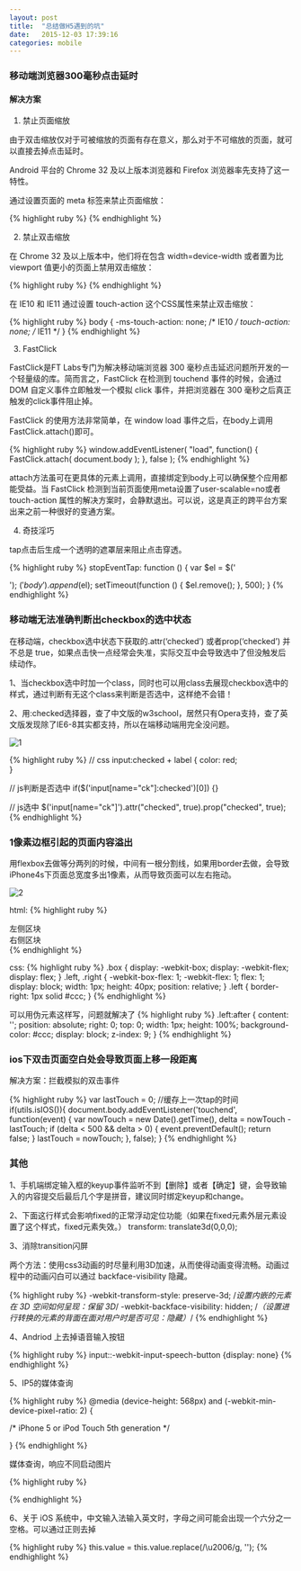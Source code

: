 ```yaml
---
layout: post
title:  "总结做H5遇到的坑"
date:   2015-12-03 17:39:16
categories: mobile
---
```


### 移动端浏览器300毫秒点击延时

#### 解决方案

1. 禁止页面缩放

由于双击缩放仅对于可被缩放的页面有存在意义，那么对于不可缩放的页面，就可以直接去掉点击延时。

Android 平台的 Chrome 32 及以上版本浏览器和 Firefox 浏览器率先支持了这一特性。

通过设置页面的 meta 标签来禁止页面缩放：

{% highlight ruby %}
<meta name="viewport" content="initial-scale=1.0, user-scalable=no"/>
{% endhighlight %}

2. 禁止双击缩放

在 Chrome 32 及以上版本中，他们将在包含 width=device-width 或者置为比 viewport 值更小的页面上禁用双击缩放：

{% highlight ruby %}
<meta name="viewport" content="width=device-width">
{% endhighlight %}

在 IE10 和 IE11 通过设置 touch-action 这个CSS属性来禁止双击缩放：

{% highlight ruby %}
body {
    -ms-touch-action: none; /* IE10 */
    touch-action: none;     /* IE11 */
}
{% endhighlight %}

3. FastClick

FastClick是FT Labs专门为解决移动端浏览器 300 毫秒点击延迟问题所开发的一个轻量级的库。简而言之，FastClick 在检测到 touchend 事件的时候，会通过 DOM 自定义事件立即触发一个模拟 click 事件，并把浏览器在 300 毫秒之后真正触发的click事件阻止掉。

FastClick 的使用方法非常简单，在 window load 事件之后，在body上调用FastClick.attach()即可。

{% highlight ruby %}
window.addEventListener( "load", function() {
    FastClick.attach( document.body );
}, false );
{% endhighlight %}

attach方法虽可在更具体的元素上调用，直接绑定到body上可以确保整个应用都能受益。当 FastClick 检测到当前页面使用meta设置了user-scalable=no或者 touch-action 属性的解决方案时，会静默退出。可以说，这是真正的跨平台方案出来之前一种很好的变通方案。

4. 奇技淫巧

tap点击后生成一个透明的遮罩层来阻止点击穿透。

{% highlight ruby %}
stopEventTap: function () {
    var $el = $('<div style="position: fixed; top: 0; left: 0; right: 0; bottom: 0; z-index: 99999; "></div>');
    $('body').append($el);
    setTimeout(function () {
        $el.remove();
    }, 500);
}
{% endhighlight %}

### 移动端无法准确判断出checkbox的选中状态

在移动端，checkbox选中状态下获取的.attr(‘checked’) 或者prop(‘checked’) 并不总是 true，如果点击快一点经常会失准，实际交互中会导致选中了但没触发后续动作。 

1、当checkbox选中时加一个class，同时也可以用class去展现checkbox选中的样式，通过判断有无这个class来判断是否选中，这样绝不会错！

2、用:checked选择器，查了中文版的w3school，居然只有Opera支持，查了英文版发现除了IE6-8其实都支持，所以在端移动端用完全没问题。

![1](http://img4.tbcdn.cn/L1/461/1/0b8fc7ab42cfd84f991cb36fd4d9ca6686c5e309.png)

{% highlight ruby %}
// css
input:checked + label {
     color: red;   
}

// js判断是否选中
if($('input[name="ck"]:checked')[0]) {}

// js选中
$('input[name="ck"]').attr("checked", true).prop("checked", true);
{% endhighlight %}


### 1像素边框引起的页面内容溢出

用flexbox去做等分两列的时候，中间有一根分割线，如果用border去做，会导致iPhone4s下页面总宽度多出1像素，从而导致页面可以左右拖动。

![2](http://img2.tbcdn.cn/L1/461/1/67e3514bcf36bd2d13be390a666ed62c1a7dd877.png)

html:
{% highlight ruby %}
<div class="box">
    <div class="left">左侧区块</div>
    <div class="right">右侧区块</div>
</div>
{% endhighlight %}

css:
{% highlight ruby %}
.box {
     display: -webkit-box;
     display: -webkit-flex;
     display: flex;
 }
 .left, .right {
    -webkit-box-flex: 1;
    -webkit-flex: 1;
    flex: 1;
    display: block;
    width: 1px;
    height: 40px;
    position: relative;
}
.left {
    border-right: 1px solid #ccc;
}
{% endhighlight %}

可以用伪元素这样写，问题就解决了
{% highlight ruby %}
.left:after {
    content: '';
    position: absolute;
    right: 0;
    top: 0;
    width: 1px;
    height: 100%;
    background-color: #ccc;
    display: block;
    z-index: 9;
}
{% endhighlight %}


### ios下双击页面空白处会导致页面上移一段距离

解决方案：拦截模拟的双击事件

{% highlight ruby %}
var lastTouch = 0; //缓存上一次tap的时间
if(utils.isIOS()){
  document.body.addEventListener('touchend', function(event) {
      var nowTouch = new Date().getTime(),
      delta = nowTouch - lastTouch;
      if (delta < 500 && delta > 0) {
          event.preventDefault();
          return false;
      }
      lastTouch = nowTouch;
  }, false);
}
{% endhighlight %}


### 其他

1、手机端绑定输入框的keyup事件监听不到【删除】或者【确定】键，会导致输入的内容提交后最后几个字是拼音，建议同时绑定keyup和change。

2、下面这行样式会影响fixed的正常浮动定位功能（如果在fixed元素外层元素设置了这个样式，fixed元素失效。） 
transform: translate3d(0,0,0);

3、消除transition闪屏

两个方法：使用css3动画的时尽量利用3D加速，从而使得动画变得流畅。动画过程中的动画闪白可以通过 backface-visibility 隐藏。

{% highlight ruby %}
-webkit-transform-style: preserve-3d;
/*设置内嵌的元素在 3D 空间如何呈现：保留 3D*/
-webkit-backface-visibility: hidden;
/*（设置进行转换的元素的背面在面对用户时是否可见：隐藏）*/
{% endhighlight %}

4、Andriod 上去掉语音输入按钮

{% highlight ruby %}
input::-webkit-input-speech-button {display: none}
{% endhighlight %}

5、IP5的媒体查询

{% highlight ruby %}
@media (device-height: 568px) and (-webkit-min-device-pixel-ratio: 2) {

/* iPhone 5 or iPod Touch 5th generation */

}
{% endhighlight %}

媒体查询，响应不同启动图片

{% highlight ruby %}
<link href="startup-568h.png" rel="apple-touch-startup-image" media="(device-height: 568px)">
<link href="startup.png" rel="apple-touch-startup-image" sizes="640x920" media="(device-height: 480px)">
{% endhighlight %}

6、关于 iOS 系统中，中文输入法输入英文时，字母之间可能会出现一个六分之一空格。可以通过正则去掉

{% highlight ruby %}
this.value = this.value.replace(/\u2006/g, '');
{% endhighlight %}

